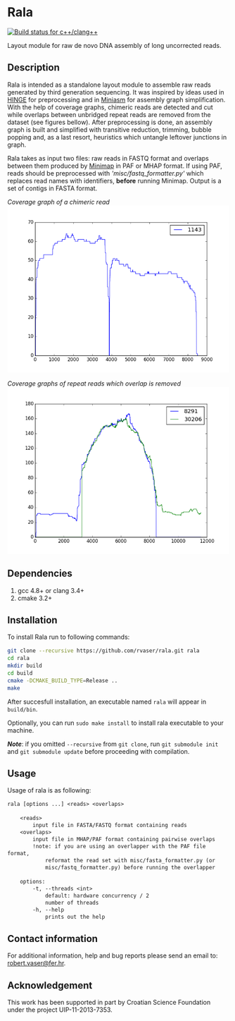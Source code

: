 # Rala

[![Build status for c++/clang++](https://travis-ci.org/rvaser/rala.svg?branch=master)](https://travis-ci.org/rvaser/rala)

Layout module for raw de novo DNA assembly of long uncorrected reads.

## Description
Rala is intended as a standalone layout module to assemble raw reads generated by third generation sequencing. It was inspired by ideas used in [HINGE](https://github.com/HingeAssembler/HINGE) for preprocessing and in [Miniasm](https://github.com/lh3/miniasm) for assembly graph simplification. With the help of coverage graphs, chimeric reads are detected and cut while overlaps between unbridged repeat reads are removed from the dataset (see figures bellow). After preprocessing is done, an assembly graph is built and simplified with transitive reduction, trimming, bubble popping and, as a last resort, heuristics which untangle leftover junctions in graph.

Rala takes as input two files: raw reads in FASTQ format and overlaps between them produced by [Minimap](https://github.com/lh3/minimap) in PAF or MHAP format. If using PAF, reads should be preprocessed with *'misc/fastq_formatter.py'* which replaces read names with identifiers, **before** running Minimap. Output is a set of contigs in FASTA format.

*Coverage graph of a chimeric read*
![](misc/chimeric_read.png)

*Coverage graphs of repeat reads which overlap is removed*
![](misc/false_overlap.png)


## Dependencies
1. gcc 4.8+ or clang 3.4+
2. cmake 3.2+

## Installation
To install Rala run to following commands:

```bash
git clone --recursive https://github.com/rvaser/rala.git rala
cd rala
mkdir build
cd build
cmake -DCMAKE_BUILD_TYPE=Release ..
make
```

After succesfull installation, an executable named `rala` will appear in `build/bin`.

Optionally, you can run `sudo make install` to install rala executable to your machine.

***Note***: if you omitted `--recursive` from `git clone`, run `git submodule init` and `git submodule update` before proceeding with compilation.

## Usage

Usage of rala is as following:

    rala [options ...] <reads> <overlaps>

        <reads>
            input file in FASTA/FASTQ format containing reads
        <overlaps>
            input file in MHAP/PAF format containing pairwise overlaps
            !note: if you are using an overlapper with the PAF file format,
                reformat the read set with misc/fasta_formatter.py (or
                misc/fastq_formatter.py) before running the overlapper

        options:
            -t, --threads <int>
                default: hardware concurrency / 2
                number of threads
            -h, --help
                prints out the help

## Contact information

For additional information, help and bug reports please send an email to: robert.vaser@fer.hr.

## Acknowledgement

This work has been supported in part by Croatian Science Foundation under the project UIP-11-2013-7353.
